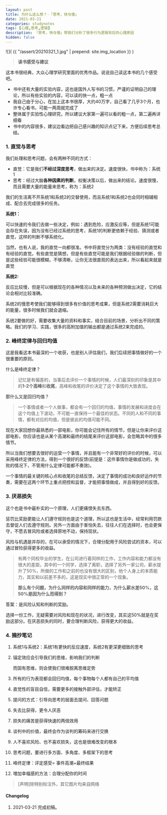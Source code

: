 ```yaml
---
layout: post
title: 为什么这么想？-「思考，快与慢」
date: 2021-03-21
categories: studynotes
tags: [心理,思考,逻辑]
description: 「思考，快与慢」帮我们分析了很多行为逻辑背后的心理原因
hidden: false
---
```


![](  {{ "/assert/20210321_1.jpg" | prepend: site.img_location }}  )

> **读书感受与建议**

这本书很经典，大众心理学研究里面的优秀作品。说说自己读这本书的几个感受吧。

* 书中还有大量的实验内容，这也是国外人写书的习惯，严谨的证明自己的理论，所以有些实验的内容，可以读的快一点，粗一点
* 我自己由于分心，在加上这本书很厚，大约40万字，自己看了几乎3个月，也许专心看书，可能一两周就完成了
* 整体属于实验性心理研究，所以建议大家第一遍可以看的粗一点，第二遍再详细看
* 书中的内容很多，建议边看边把自己感兴趣的知识点记下来，方便后续思考总结。

### 1. 直觉与思考

我们处理和思考问题，会有两种不同的方式：

* 直觉：它是我们**不经过深度思考**，做出来的决定。速度很快，书中称为：系统1
* 思考：经过大脑**各种因素的判断**，权衡决策以后，做出来的结论。速度很慢，而且需要大量的能量来思考，称为：系统2

我们的生活离不开系统1和系统2的交替使用，而且系统1和系统2也会同时相辅相成、配合去完成很多的任务。

**系统1：**

可以快速的令我们去做一些决定，例如：遇到危险，应激反应等，但是系统1可能会存在失误，因为没有已经过系统的思考，系统1的判断更依赖于经验、猜测或者直觉，这样的判断不够系统化。

当然，也有人说，我的直觉一向都很准。书中将直觉分为两类：没有经验的直觉和有经验的直觉。有些直觉是猜想，但是有些直觉可能是我们根据经验做的判断，但是这些经验可能很模糊，不够清晰，让你无法很直观的表达出来，所以看起来就是直觉

**系统2:**

反应比较慢，但是可以根据现在的各种情况以及未来的各种预测做出决定，它的结论会相对比较准确。

系统2的慢思考使我们能够得到很多有价值的思考成果，但是系统2需要消耗巨大的能量，很多时候我们就会退缩。

系统2要做的好，需要收集大量的资料和事实，结合目前的场景，分析出不同的策略。我们的学习、实践，很多的高附加值的输出都是通过系统2来完成的。

### 2. 峰终定律与回归均值

这是我看这本书最深的一个收获，也是别人评估我们，我们后续把事情做好的一个很重要的原则。

什么是峰终定律？

> 记忆是有偏差的，当事后去评价一个事情的时候，人们最深刻的印象是其中的**1-2个高峰**和**收尾**，高峰和收尾的评价决定了这个事情的大致表现。

那什么又是回归均值？

> 一个事情或者一个人做事，都会有一个回归的均值，事情的发展和进度会在这个均值上下波动，不可能一直保持一个最佳的状态。不同的人和不同的事情，都有对应的均值，但是彼此的均值可能不同。

现在大家回想你最熟悉的一部电影，你可能会记住所有的情节，但是让你来评价这部电影，你应该也是从某个高潮和最终的结尾来评价这部电影，会忽略其中的很多情节。

所以当我们想要去很好的运营一个事情，并且能有一个非常好的评价的时候，可以采用峰终定律的方法，得到一个很好的反馈(前提是：这件事情你是做成功的，失败的情况下，不管用什么定律可能都不奏效)。

一个事情的最关键的核心点和收尾的总结反馈，决定了事情的成功和良好运作的节奏，需要在这两个环节上重点把控和监督，才能把事情做成，并且得到好的反馈。

### 3. 厌恶损失

这个也是书中最朴实的一个原理，人们更痛恨失去东西。

惩罚比奖励更能让人们遵守规则也是这个道理，所以这也是生活中，经常利用罚款去督促人们去遵守规则。另外一方面由于害怕失去，往往人们在选择时，也会更保守，不愿去冒风险或者选择原地不动，保持现状。

风险与机遇是并存的，在可以承受的情况下，合理分配用于风险尝试的资本，可以通过冒险获得更多的收益。

> 有两个同校毕业的学生，在公司进行着同样的工作，工作内容和能力都没有很大的差距，其中的一个同学，选择了离职，选择了另外一家公司，薪水提升了50%，所做的工作和之前的也没有很大的区别，他个人身上的本质能力，其实和以前差不多的，这是现实中很正常的一个现象。
>
> **那么有个问题，为什么同样的内容和同样的能力，为什么薪水差50%，这50%是因为什么而得到？**

答案：是风险认知和判断的奖励。

选择一份工作，无疑需要对风险和现在的状况，进行改变，其实这50%就是在奖励这部分。在厌恶损失的同时，要合理判断风险，获得更大的收益。

### 4. 摘抄笔记

1. 系统1与系统2：系统1有更快的反应速度，系统2有更深更细致的思考

2. 锚定效应会引导我们的思维，影响我们的判断

   而固有思维，则会使我们很难脱离思维定势

3. 所有的行为表现都会回归均值，每个事物每个人都有自己的平均值

4. 直觉性的盲目自信，需要更多的接触外部评估，才能矫正

5. 提问的方式：引导向思考的层面去提问、回答问题

6. 失去比获得，更令人厌恶

7. 损失的痛苦是获得快速的两倍效用

8. 谈判中的价值，最终会作为谈判的筹码来进行交换

9. 人不喜欢风险、也不喜欢损失，这也是很难改变的根本

10. 思考问题，要进行多方面、多角度、多框架下的思考

11. 峰终定律：评定感受= 事件高潮+最终结果

12. 増加幸福感的方法：合理分配你的时间




> [声明]除特别标注外，其它图片均来自网络

#### Changelog
1. 2021-03-21  完成初稿。
